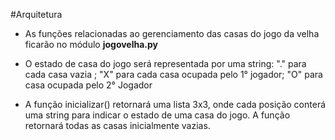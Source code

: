 #Arquitetura

* As funções relacionadas ao gerenciamento das casas do jogo da velha ficarão no módulo **jogovelha.py**

* O estado  de casa do jogo será representada por uma string: "." para cada casa vazia ; "X" para cada casa ocupada pelo 1° jogador; "O" para casa ocupada pelo 2° Jogador

* A função inicializar() retornará uma lista 3x3, onde cada posição conterá uma string  para indicar o estado de uma casa do jogo. A função retornará todas as casas inicialmente vazias.
